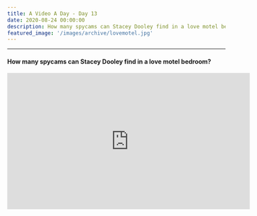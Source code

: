 ```yaml
---
title: A Video A Day - Day 13
date: 2020-08-24 00:00:00
description: How many spycams can Stacey Dooley find in a love motel bedroom?
featured_image: '/images/archive/lovemotel.jpg'
---
```


---

#### How many spycams can Stacey Dooley find in a love motel bedroom?

<iframe width="560" height="315" src="https://www.youtube.com/embed/ggYIsnUgUdU" frameborder="0" allow="accelerometer; autoplay; encrypted-media; gyroscope; picture-in-picture" allowfullscreen></iframe>
<br>
